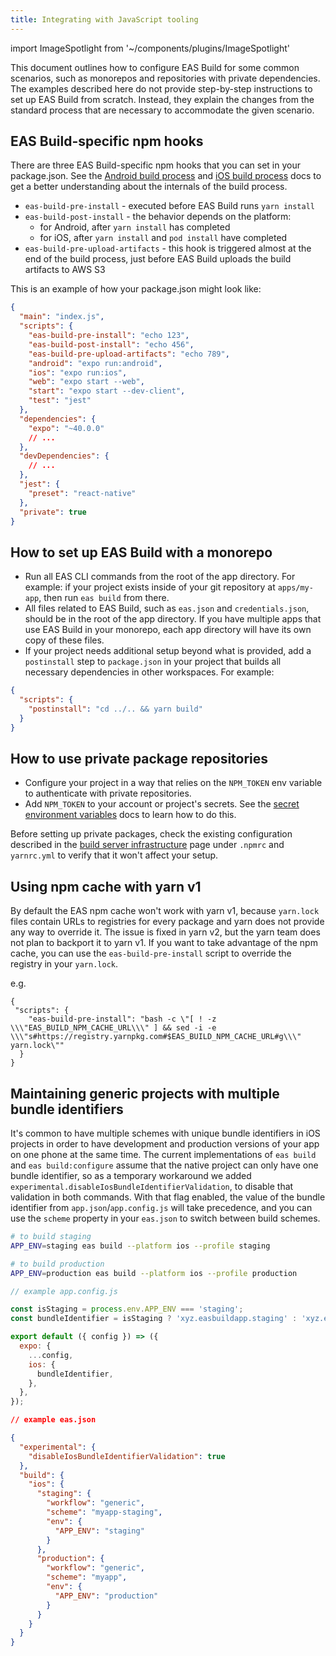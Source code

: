 ```yaml
---
title: Integrating with JavaScript tooling
---
```


import ImageSpotlight from '~/components/plugins/ImageSpotlight'

This document outlines how to configure EAS Build for some common scenarios, such as monorepos and repositories with private dependencies. The examples described here do not provide step-by-step instructions to set up EAS Build from scratch. Instead, they explain the changes from the standard process that are necessary to accommodate the given scenario.

## EAS Build-specific npm hooks

There are three EAS Build-specific npm hooks that you can set in your package.json. See the [Android build process](android-builds.md) and [iOS build process](ios-builds.md) docs to get a better understanding about the internals of the build process.

- `eas-build-pre-install` - executed before EAS Build runs `yarn install`
- `eas-build-post-install` - the behavior depends on the platform:
  - for Android, after `yarn install` has completed
  - for iOS, after `yarn install` and `pod install` have completed
- `eas-build-pre-upload-artifacts` - this hook is triggered almost at the end of the build process, just before EAS Build uploads the build artifacts to AWS S3

This is an example of how your package.json might look like:

```json
{
  "main": "index.js",
  "scripts": {
    "eas-build-pre-install": "echo 123",
    "eas-build-post-install": "echo 456",
    "eas-build-pre-upload-artifacts": "echo 789",
    "android": "expo run:android",
    "ios": "expo run:ios",
    "web": "expo start --web",
    "start": "expo start --dev-client",
    "test": "jest"
  },
  "dependencies": {
    "expo": "~40.0.0"
    // ...
  },
  "devDependencies": {
    // ...
  },
  "jest": {
    "preset": "react-native"
  },
  "private": true
}
```

## How to set up EAS Build with a monorepo

- Run all EAS CLI commands from the root of the app directory. For example: if your project exists inside of your git repository at `apps/my-app`, then run `eas build` from there.
- All files related to EAS Build, such as `eas.json` and `credentials.json`, should be in the root of the app directory. If you have multiple apps that use EAS Build in your monorepo, each app directory will have its own copy of these files.
- If your project needs additional setup beyond what is provided, add a `postinstall` step to `package.json` in your project that builds all necessary dependencies in other workspaces. For example:

```json
{
  "scripts": {
    "postinstall": "cd ../.. && yarn build"
  }
}
```

## How to use private package repositories

- Configure your project in a way that relies on the `NPM_TOKEN` env variable to authenticate with private repositories.
- Add `NPM_TOKEN` to your account or project's secrets. See the [secret environment variables](/build-reference/variables/#using-secrets-in-environment-variables) docs to learn how to do this.

<ImageSpotlight alt="Secret creation UI filled" src="/static/images/eas-build/environment-secrets/secrets-create-filled.png" />

Before setting up private packages, check the existing configuration described in the [build server infrastructure](/build-reference/infrastructure) page under `.npmrc` and `yarnrc.yml` to verify that it won't affect your setup.

## Using npm cache with yarn v1

By default the EAS npm cache won't work with yarn v1, because `yarn.lock` files contain URLs to registries for every package and yarn does not provide any way to override it. The issue is fixed in yarn v2, but the yarn team does not plan to backport it to yarn v1. If you want to take advantage of the npm cache, you can use the `eas-build-pre-install` script to override the registry in your `yarn.lock`.

e.g.

```
{
 "scripts": {
    "eas-build-pre-install": "bash -c \"[ ! -z \\\"EAS_BUILD_NPM_CACHE_URL\\\" ] && sed -i -e \\\"s#https://registry.yarnpkg.com#$EAS_BUILD_NPM_CACHE_URL#g\\\" yarn.lock\""
  }
}
```

## Maintaining generic projects with multiple bundle identifiers

It's common to have multiple schemes with unique bundle identifiers in iOS projects in order to have development and production versions of your app on one phone at the same time. The current implementations of `eas build` and `eas build:configure` assume that the native project can only have one bundle identifier, so as a temporary workaround we added `experimental.disableIosBundleIdentifierValidation`, to disable that validation in both commands. With that flag enabled, the value of the bundle identifier from `app.json`/`app.config.js` will take precedence, and you can use the `scheme` property in your `eas.json` to switch between build schemes.

```bash
# to build staging
APP_ENV=staging eas build --platform ios --profile staging

# to build production
APP_ENV=production eas build --platform ios --profile production
```

```js
// example app.config.js

const isStaging = process.env.APP_ENV === 'staging';
const bundleIdentifier = isStaging ? 'xyz.easbuildapp.staging' : 'xyz.easbuildapp';

export default ({ config }) => ({
  expo: {
    ...config,
    ios: {
      bundleIdentifier,
    },
  },
});
```

```json
// example eas.json

{
  "experimental": {
    "disableIosBundleIdentifierValidation": true
  },
  "build": {
    "ios": {
      "staging": {
        "workflow": "generic",
        "scheme": "myapp-staging",
        "env": {
          "APP_ENV": "staging"
        }
      },
      "production": {
        "workflow": "generic",
        "scheme": "myapp",
        "env": {
          "APP_ENV": "production"
        }
      }
    }
  }
}
```
